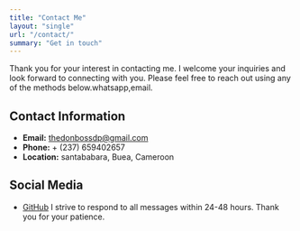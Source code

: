 ```yaml
---
title: "Contact Me"
layout: "single"
url: "/contact/"
summary: "Get in touch"
---
```

Thank you for your interest in contacting me. I welcome your inquiries and look forward to connecting with you. Please feel free to reach out using any of the methods below.whatsapp,email.
## Contact Information
- **Email:** thedonbossdp@gmail.com
- **Phone:** + (237) 659402657
- **Location:** santababara, Buea, Cameroon
## Social Media
- [GitHub](https://github.com/Donphil)
I strive to respond to all messages within 24-48 hours. Thank you for your patience.